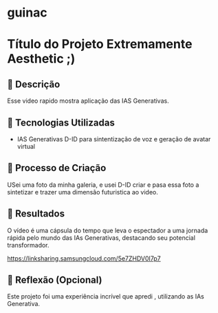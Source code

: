 # guinac
# Título do Projeto Extremamente Aesthetic ;)

## 📒 Descrição
Esse video rapido mostra aplicação das IAS Generativas.
## 🤖 Tecnologias Utilizadas
- IAS Generativas D-ID para sintentização de voz e geração de avatar virtual

## 🧐 Processo de Criação
USei uma foto da minha galeria, e usei D-ID criar e pasa essa foto a sintetizar e trazer uma dimensão futuristica ao video.

## 🚀 Resultados
O vídeo é uma cápsula do tempo que leva o espectador a uma jornada rápida pelo mundo das IAs Generativas, destacando seu potencial transformador.

https://linksharing.samsungcloud.com/5e7ZHDV0I7p7

## 💭 Reflexão (Opcional)
Este projeto foi uma experiência incrível que apredi , utilizando as IAs Generativa.
